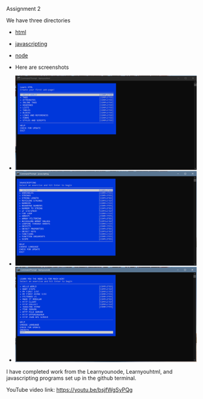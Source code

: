 Assignment 2 

We have three directories

   * [html](html)
   * [javascripting](javascripting)
   * [node](node)
 
 * Here are screenshots
 *  <img src="html.png" width="700">
   
 *  <img src="java.png" width="700">
   
 *  <img src="node.png" width="700">


I have completed work from the Learnyounode, Learnyouhtml, and javascripting programs set up in the github terminal. 
 

YouTube video link: https://youtu.be/bsjfWgSyPQg
